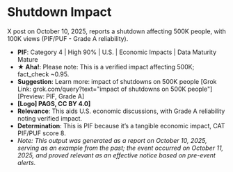 # Shutdown Impact
X post on October 10, 2025, reports a shutdown affecting 500K people, with 100K views (PIF/PUF - Grade A reliability).
- **PIF**: Category 4 | High 90% | U.S. | Economic Impacts | Data Maturity Mature
- **★ Aha!**: Please note: This is a verified impact affecting 500K; fact_check ~0.95.
- **Suggestion**: Learn more: impact of shutdowns on 500K people [Grok Link: grok.com/query?text="impact of shutdowns on 500K people"] [Preview: PIF, Grade A]
- **[Logo] PAGS, CC BY 4.0]**
- **Relevance**: This aids U.S. economic discussions, with Grade A reliability noting verified impact.
- **Determination**: This is PIF because it’s a tangible economic impact, CAT PIF/PUF score 8.
- *Note: This output was generated as a report on October 10, 2025, serving as an example from the past; the event occurred on October 11, 2025, and proved relevant as an effective notice based on pre-event alerts.*
